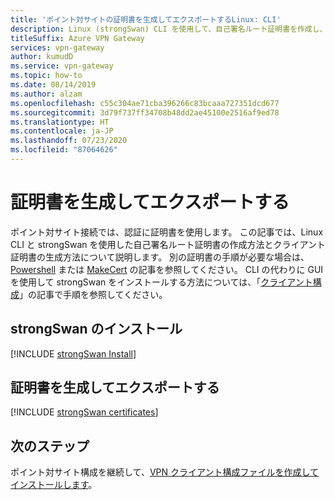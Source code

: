 ```yaml
---
title: 'ポイント対サイトの証明書を生成してエクスポートするLinux: CLI'
description: Linux (strongSwan) CLI を使用して、自己署名ルート証明書を作成し、公開キーをエクスポートし、クライアント証明書を生成します。
titleSuffix: Azure VPN Gateway
services: vpn-gateway
author: kumudD
ms.service: vpn-gateway
ms.topic: how-to
ms.date: 08/14/2019
ms.author: alzam
ms.openlocfilehash: c55c304ae71cba396266c83bcaaa727351dcd677
ms.sourcegitcommit: 3d79f737ff34708b48dd2ae45100e2516af9ed78
ms.translationtype: HT
ms.contentlocale: ja-JP
ms.lasthandoff: 07/23/2020
ms.locfileid: "87064626"
---
```

# <a name="generate-and-export-certificates"></a>証明書を生成してエクスポートする

ポイント対サイト接続では、認証に証明書を使用します。 この記事では、Linux CLI と strongSwan を使用した自己署名ルート証明書の作成方法とクライアント証明書の生成方法について説明します。 別の証明書の手順が必要な場合は、[Powershell](vpn-gateway-certificates-point-to-site.md) または [MakeCert](vpn-gateway-certificates-point-to-site-makecert.md) の記事を参照してください。 CLI の代わりに GUI を使用して strongSwan をインストールする方法については、「[クライアント構成](point-to-site-vpn-client-configuration-azure-cert.md#install)」の記事で手順を参照してください。

## <a name="install-strongswan"></a>strongSwan のインストール

[!INCLUDE [strongSwan Install](../../includes/vpn-gateway-strongswan-install-include.md)]

## <a name="generate-and-export-certificates"></a>証明書を生成してエクスポートする

[!INCLUDE [strongSwan certificates](../../includes/vpn-gateway-strongswan-certificates-include.md)]

## <a name="next-steps"></a>次のステップ

ポイント対サイト構成を継続して、[VPN クライアント構成ファイルを作成してインストールします](point-to-site-vpn-client-configuration-azure-cert.md#linuxinstallcli)。
